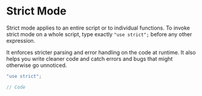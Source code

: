 # Strict Mode

Strict mode applies to an entire script or to individual functions. To invoke strict mode on a whole script, type exactly `"use strict";` before any other expression.

It enforces stricter parsing and error handling on the code at runtime. It also helps you write cleaner code and catch errors and bugs that might otherwise go unnoticed.

```js
"use strict";

// Code
```
